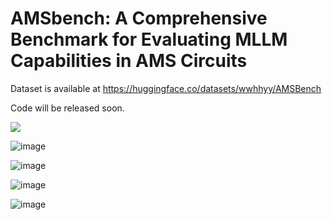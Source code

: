 # AMSbench: A Comprehensive Benchmark for Evaluating MLLM Capabilities in AMS Circuits

Dataset is available at https://huggingface.co/datasets/wwhhyy/AMSBench

Code will be released soon.


[![](https://github.com/user-attachments/assets/0335c755-0dd9-44d6-8470-1543d1368bb8)](http://baidu.com)


![image](https://github.com/user-attachments/assets/0335c755-0dd9-44d6-8470-1543d1368bb8)


![image](https://github.com/user-attachments/assets/d8ba68ff-c73f-4a3e-a1e1-8153e52f2a02)


![image](https://github.com/user-attachments/assets/20ee78f4-9073-451d-8472-f39749a047ff)


![image](https://github.com/user-attachments/assets/8ed8aab0-3b3d-4d66-b1f3-a37205c524b2)

